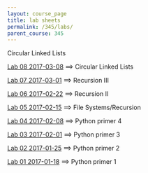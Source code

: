 ```yaml
---
layout: course_page
title: lab sheets
permalink: /345/labs/
parent_course: 345
---
```

Circular Linked Lists

[Lab 08 2017-03-08](/345/lab8/) ==> Circular Linked Lists

[Lab 07 2017-03-01](/345/lab7/) ==> Recursion III

[Lab 06 2017-02-22](/345/lab6/) ==> Recursion II

[Lab 05 2017-02-15](/345/lab5/) ==> File Systems/Recursion

[Lab 04 2017-02-08](/345/lab4/) ==> Python primer 4

[Lab 03 2017-02-01](/345/lab3/) ==> Python primer 3

[Lab 02 2017-01-25](/345/lab2/) ==> Python primer 2

[Lab 01 2017-01-18](/345/lab1/) ==> Python primer 1

